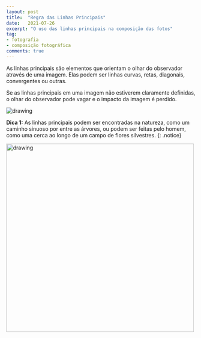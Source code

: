```yaml
---
layout: post
title:  "Regra das Linhas Principais"
date:   2021-07-26
excerpt: "O uso das linhas principais na composição das fotos"
tag:
- fotografia
- composição fotográfica
comments: true
---
```

As linhas principais são elementos que orientam o olhar do observador através de uma imagem. Elas podem ser linhas curvas, retas, diagonais, convergentes ou outras.

Se as linhas principais em uma imagem não estiverem claramente definidas, o olhar do observador pode vagar e o impacto da imagem é perdido.

<img src="https://i.imgur.com/XCl8cy0.png" alt="drawing" style="length:500px;"/>

**Dica 1:** As linhas principais podem ser encontradas na natureza, como um caminho sinuoso por entre as árvores, ou podem ser feitas pelo homem, como uma cerca ao longo de um campo de flores silvestres.
{: .notice}

<img src="https://i.imgur.com/FSbFIXM.png" alt="drawing" style="width:500px;"/>
